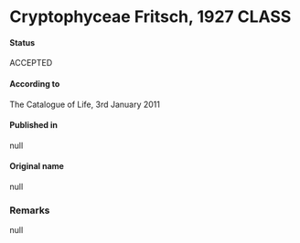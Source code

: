 Cryptophyceae Fritsch, 1927 CLASS
=======

#### Status
ACCEPTED

#### According to
The Catalogue of Life, 3rd January 2011

#### Published in
null

#### Original name
null

### Remarks
null